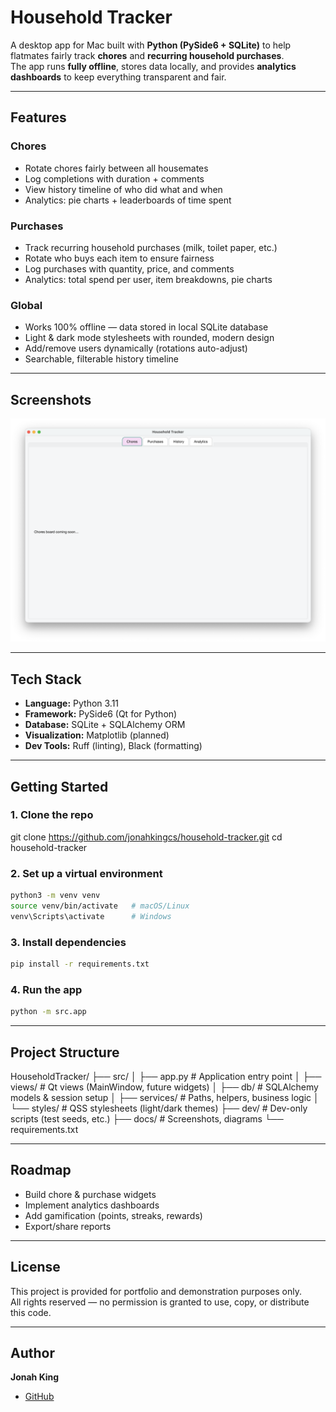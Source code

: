 # Household Tracker

A desktop app for Mac built with **Python (PySide6 + SQLite)** to help flatmates fairly track **chores** and **recurring household purchases**.  
The app runs **fully offline**, stores data locally, and provides **analytics dashboards** to keep everything transparent and fair.

---

## Features

### Chores
- Rotate chores fairly between all housemates  
- Log completions with duration + comments  
- View history timeline of who did what and when  
- Analytics: pie charts + leaderboards of time spent  

### Purchases
- Track recurring household purchases (milk, toilet paper, etc.)  
- Rotate who buys each item to ensure fairness  
- Log purchases with quantity, price, and comments  
- Analytics: total spend per user, item breakdowns, pie charts  

### Global
- Works 100% offline — data stored in local SQLite database  
- Light & dark mode stylesheets with rounded, modern design  
- Add/remove users dynamically (rotations auto-adjust)  
- Searchable, filterable history timeline  

---

## Screenshots
<p align="center">
  <img src="docs/screenshot_main.png" width="600" alt="Main Window screenshot">
</p>

---

## Tech Stack

- **Language:** Python 3.11  
- **Framework:** PySide6 (Qt for Python)  
- **Database:** SQLite + SQLAlchemy ORM  
- **Visualization:** Matplotlib (planned)  
- **Dev Tools:** Ruff (linting), Black (formatting)  

---

## Getting Started

### 1. Clone the repo
git clone https://github.com/jonahkingcs/household-tracker.git
cd household-tracker

### 2. Set up a virtual environment
```bash
python3 -m venv venv
source venv/bin/activate   # macOS/Linux
venv\Scripts\activate      # Windows
```

### 3. Install dependencies
```bash
pip install -r requirements.txt
```

### 4. Run the app
```bash
python -m src.app
```

---

## Project Structure
HouseholdTracker/
├── src/
│   ├── app.py              # Application entry point
│   ├── views/              # Qt views (MainWindow, future widgets)
│   ├── db/                 # SQLAlchemy models & session setup
│   ├── services/           # Paths, helpers, business logic
│   └── styles/             # QSS stylesheets (light/dark themes)
├── dev/                    # Dev-only scripts (test seeds, etc.)
├── docs/                   # Screenshots, diagrams
└── requirements.txt

---

## Roadmap
- Build chore & purchase widgets
- Implement analytics dashboards
- Add gamification (points, streaks, rewards)
- Export/share reports

---

## License
This project is provided for portfolio and demonstration purposes only.  
All rights reserved — no permission is granted to use, copy, or distribute this code.

---

## Author
**Jonah King**
- [GitHub](https://github.com/jonahkingcs)